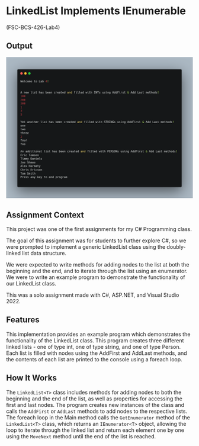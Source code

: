 # LinkedList Implements IEnumerable

(FSC-BCS-426-Lab4)

## Output
![output](output.png)

## Assignment Context

This project was one of the first assignments for my C# Programming class.

The goal of this assignment was for students to further explore C#, so we were prompted to implement a generic LinkedList class using the doubly-linked list data structure.

We were expected to write methods for adding nodes to the list at both the beginning and the end, and to iterate through the list using an enumerator. 
We were to write an example program to demonstrate the functionality of our LinkedList class.

This was a solo assignment made with C#, ASP.NET, and Visual Studio 2022.

## Features

This implementation provides an example program which demonstrates the functionality of the LinkedList class. 
This program creates three different linked lists - one of type int, one of type string, and one of type Person. 
Each list is filled with nodes using the AddFirst and AddLast methods, and the contents of each list are printed to the console using a foreach loop.

## How It Works

The `LinkedList<T>` class includes methods for adding nodes to both the beginning and the end of the list, as well as properties for accessing the first and last nodes.
The program creates new instances of the class and calls the `AddFirst` or `AddLast` methods to add nodes to the respective lists. 
The foreach loop in the Main method calls the `GetEnumerator` method of the `LinkedList<T>` class, which returns an `IEnumerator<T>` object, allowing the loop to iterate through the linked list and return each element one by one using the `MoveNext` method until the end of the list is reached.
